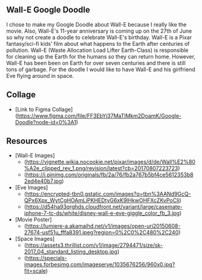 
## Wall-E Google Doodle
I chose to make my Google Doodle about Wall-E because I really like the movie. Also, Wall-E's 11-year anniversary is coming up on the 27th of June so why not create a doodle to celebrate Wall-E's birthday. Wall-E is a Pixar fantasy/sci-fi kids’ film about what happens to the Earth after centuries of pollution. Wall-E (Waste Allocation Load Lifter Earth-Class) is responsible for cleaning up the Earth for the humans so they can return home. However, Wall-E has been been on Earth for over seven centuries and there is still tons of garbage. For the doodle I would like to have Wall-E and his girlfriend Eve flying around in space. 

## Collage
* [Link to Figma Collage] (https://www.figma.com/file/FF3EbYj37MaTlMkm2DoamK/Google-Doodle?node-id=0%3A1)

## Resources
* [Wall-E Images]
    * (https://vignette.wikia.nocookie.net/pixar/images/d/de/Wall%E2%80%A2e_clipped_rev_1.png/revision/latest?cb=20170807223723)
    * (https://i.pinimg.com/originals/fb/2a/76/fb2a767b5bf4ce5612353b82ed4e40b7.jpg)
* [Eve Images] 
    * (https://encrypted-tbn0.gstatic.com/images?q=tbn%3AANd9GcQ-QPx6Xpx_WytCgHOAmLjPKHEDtyG6xK9lHkwOHFXcZKvPoCIi)
    * (https://d54ha93qrghds.cloudfront.net/variant/large/casemate-iphone-7-tc-ds/white/disney-wall-e-eve-giggle_color_fb_3.jpg)
* [Movie Poster] 
    * (https://lumiere-a.akamaihd.net/v1/images/open-uri20150608-27674-usf51u_fffa8391.jpeg?region=0%2C0%2C480%2C240)
* [Space Images] 
    * (https://assets3.thrillist.com/v1/image/2794471/size/sk-2017_04_standard_listing_desktop.jpg)
    * (https://specials-images.forbesimg.com/imageserve/1035676256/960x0.jpg?fit=scale)
